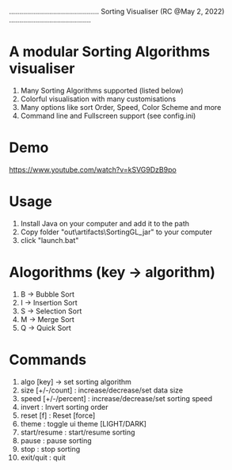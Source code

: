 .............................................   Sorting Visualiser   (RC @May 2, 2022) .........................................

# A modular Sorting Algorithms visualiser

1. Many Sorting Algorithms supported (listed below)
2. Colorful visualisation with many customisations
3. Many options like sort Order, Speed, Color Scheme and more
4. Command line and Fullscreen support (see config.ini)

# Demo

https://www.youtube.com/watch?v=kSVG9DzB9po

# Usage

1. Install Java on your computer and add it to the path
2. Copy folder "out\artifacts\SortingGL_jar" to your computer
2. click "launch.bat"

# Alogorithms (key -> algorithm)

1. B -> Bubble Sort
2. I -> Insertion Sort
3. S -> Selection Sort
4. M -> Merge Sort
5. Q -> Quick Sort

# Commands

1. algo [key] -> set sorting algorithm
2. size [+/-/count] : increase/decrease/set data size
3. speed [+/-/percent] : increase/decrease/set sorting speed
4. invert : Invert sorting order
5. reset [f] : Reset [force]
6. theme : toggle ui theme [LIGHT/DARK]
7. start/resume : start/resume sorting
8. pause : pause sorting
9. stop : stop sorting
10. exit/quit : quit

